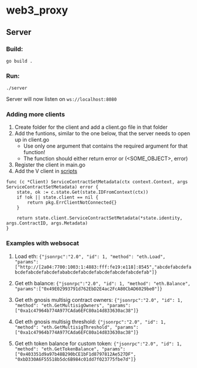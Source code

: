 # web3_proxy

## Server

### Build:

```
go build .
```

### Run:

`./server`

Server will now listen on `ws://localhost:8080`

### Adding more clients

1) Create folder for the client and add a client.go file in that folder
2) Add the funtions, similar to the one below, that the server needs to open up in client.go
    - Use only one argument that contains the required argument for that function!
    - The function should either return error or (<SOME_OBJECT>, error)
3) Register the client in main.go
4) Add the V client in [scripts](../scripts)

```
func (c *Client) ServiceContractSetMetadata(ctx context.Context, args ServiceContractSetMetadata) error {
	state, ok := c.state.Get(state.IDFromContext(ctx))
	if !ok || state.client == nil {
		return pkg.ErrClientNotConnected{}
	}

	return state.client.ServiceContractSetMetadata(*state.identity, args.ContractID, args.Metadata)
}
```

### Examples with websocat

1. Load eth: `{"jsonrpc":"2.0", "id": 1, "method": "eth.Load", "params":["http://[2a04:7700:1003:1:4883:fff:fe19:e118]:8545","abcdefabcdefabcdefabcdefabcdefababcdefabcdefabcdefabcdefabcdefab"]}`

2. Get eth balance: `{"jsonrpc":"2.0", "id": 1, "method": "eth.Balance", "params":["0x49E02993791d762EbD2E4ac2FcA80CbAD6029be0"]}`

3. Get eth gnosis multisig contract owners: `{"jsonrpc":"2.0", "id": 1, "method": "eth.GetMultisigOwners", "params":["0xa1c47964b774A977CAda6EFC80a14d833630ac38"]}`

4. Get eth gnosis multisig threshold: `{"jsonrpc":"2.0", "id": 1, "method": "eth.GetMultisigThreshold", "params":["0xa1c47964b774A977CAda6EFC80a14d833630ac38"]}`

5. Get eth token balance for custom token: `{"jsonrpc":"2.0", "id": 1, "method": "eth.GetTokenBalance", "params":["0x403351d9a97b48B290bCE1bF1d8797812Ae527DF", "0xbD330A6F55518b5dc6B984c01dd7f023775fbe7d"]}`
